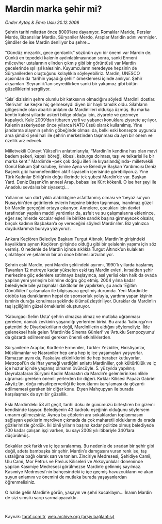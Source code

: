 # Mardin marka şehir mi?

*Önder Aytaç & Emre Uslu 20.12.2008*

<div class="taraf_structure_2col_1zq">
<div class="margen_n">



 <p>Şehrin tarihi milattan önce 8000’lere dayanıyor. Romalılar Maride, Persler Marde, Bizanslılar Mardia, Süryaniler Merdo, Araplar Maridin adını vermişler. Şimdiler de ise Mardin deniliyor bu şehre... <br/><br/>“Gündüz mezarlık, gece gerdanlık” sözünün ayrı bir önemi var Mardin de. Çünkü en tepedeki kalenin aydınlatılmasından sonra, sanki Ermeni mücevher ustalarının elinden çıkmış gibi bir görüntüsü var Mardin gecelerinde ışıl ışıl kalesinin. Kuyumcuların neredeyse hepsinin de Süryanilerden oluştuğunu kolaylıkla söyleyebiliriz. Mardin, UNESCO açısından da ‘tarihin yaşadığı şehir’ örneklemesi içinde anılıyor. Şehir akşamları ‘Seyranlık’tan seyredilirken sanki bir yakamoz gibi bütün güzelliklerini sergiliyor. <br/><br/>‘Sıla’ dizisinin şehre olumlu bir katkısının olmadığını söyledi Mardinli dostlar. ‘Berivan’ ise keşke hiç gelmeseydi diyen bir hayli tanıdık oldu. Silahların gölgesinde olan abartılı anlatım da Mardinlileri oldukça üzmüş. Bu marka kentin kalesi yıllardır askerî bölge olduğu için, ziyarete ve gezmeye kapalıydı. Kale 2009’dan itibaren yerli ve yabancı konuklara ziyarete açılıyor. Kalenin askeriyeden önce yıllarca NATO üssü olarak kullanılmış. Yine jandarma alayının şehrin göbeğinde olması da, belki eski konsepte uygundu ama şimdiki yeni hali ile şehrin merkezinden taşınması da ayrı bir önem ve özellik arz edecek. <br/><br/>Milletvekili Cüneyt Yüksel’in anlatımlarıyla; “Mardin’in kendine has olan mavi badem şekeri, kapalı böreği, kibesi, kaburga dolması, taşı ve telkarisi ile bir marka kent.” Mardin’de –pek çok doğu illeri ile kıyaslandığında- milletvekili Gönül Bakum Şahkulubey, Emine Ayna ve Belediye Başkan Yardımcısı Deniz Başenk gibi hanımefendileri aktif siyasetin içerisinde görebiliyoruz. Yine Türk Kadınlar Birliği’nin doğu illerinde tek şubesi Mardin’de var. Başkan Yard. Deniz Başenk’in annesi Arap, babası ise Kürt kökenli. O ise her şeyi ile Anadolu sevdalısı bir siyasetçi... <br/><br/>Yollarının son dört yılda alabildiğine asfaltlanmış olması ve ‘beyaz su’yun Nusaybin’den getirilerek evlerin hepsine birden taşınması, inanılmaz güzel bir Mardin gerçeğini ortaya çıkarıyor. Annelere, çocukları için devlet tarafından yapılan maddi yardımlar da, asfalt ve su çalışmalarına eklenince, eğer seçimlerde kocalar eşleri ile birlikte sandık başına girmeyecek olsalar, birçok kadının Başbakan’a oy vereceğini söyledi Mardinliler. Biz yalnızca duyduklarımızı buraya yazıyoruz. <br/><br/>Ankara Keçiören Belediye Başkanı Turgut Altınok, Mardin’in girişindeki kayalıklara aynen Keçiören girişinde olduğu gibi bir şelalenin yapımı için söz vermiş. O nedenle de Mardin içinde sıklıkla Turgut Altınok’un kulakları çınlatılıyor ve şelalenin bir an önce bitmesi arzulanıyor. <br/><br/>Şehrin eski Mardin, yeni Mardin şeklindeki ayırımı, 1990’lı yıllarda başlamış. Tavanları 12 metreye kadar yükselen eski taş Mardin evleri, kırsaldan şehir merkezine göç edenlere satılmaya başlayınca, asıl yerlisi olan halk da ovada yapılan yeni yerleşim birimine doğru göç etmiş. 2004 yılına kadar belediyede bile yazışmalar daktilolar ile yapılırken, şu anda ‘Eğitim Gönüllüleri’ çalışmaları ile bilgisayara geçilmiş durumda. Yeni Mardin’de otobüs taş duraklarının hepsi de sponsorluk yoluyla, yardımı yapan kişinin isminin durağa konulması şeklinde ölümsüzleştiriliyor. Duraklar da Mardin’in taş işçiliğinin güzel örneklerini oluşturuyor. <br/><br/>‘Kaburgacı Selim Usta’ şehrin olmazsa olmaz ve mutlaka uğranması gereken, damak zevkinin yaşandığı yerlerden birisi. Bu arada ‘kaburga’nın patentini de Diyarbakırlıların değil, Mardinlilerin aldığını söylemeliyiz. İlde geleneksel hale gelen ‘Mardin’de Sinema Günleri’ ve ‘Artuklu Sempozyumu’ da gözardı edilmemesi gereken önemli etkinliklerden. <br/><br/>Süryanilerle Araplar, Kürtlerle Ermeniler, Türkler Yezidiler, Hıristiyanlar, Müslümanlar ve Nasraniler hep ama hep iç içe yaşamışlar/ yaşıyorlar. Ramazan ayını da, Paskalya etkinliklerini de hep beraber kutluyorlar. Metropol’ün de iftar yemeği verdiğini anlattı Mardinliler, çok kültürlülük ve iç içe huzur içinde yaşamış olmanın övüncüyle. 5. yüzyılda yapılmış Deyrulzafaran Süryani Kadim Manastırı da Mardin’e gelenlerin kesinlikle uğraması gereken önemli yerlerden bir diğeri. Kırklar Kilisesi Papazı Gabriel Akyüz’ün, doğu misafirperverliği ile konuklarını karşılaması da gözardı edilmemesi gereken bir diğer konu. Etyen Mahçupyan ile burada karşılaşmak da ayrı bir güzellik. <br/><br/>Eski Mardin’deki 53 alt geçit, tarihi doku ile günümüzü birleştiren bir gizemi kendisinde taşıyor. Belediyenin 43 kadrolu eşeğinin olduğunu söylersem umarım gülmezsiniz. Ayrıca bu çöplerin ara sokaklardan toplanmasını sağlayan eşeklerin merdiven çıkmada da çok maharetli olduklarını da orada gözlerimizle gördük. İki binli yılların başına kadar politize olmuş belediyede 700 kadar çalışan işçi varken, bu sayı 2008 yılı itibariyle 340’lara düşürülmüş. <br/><br/>Sokaklar çok farklı ve iç içe sıralanmış. Bu nedenle de sıradan bir şehir gibi değil, adeta bambaşka bir şehir. Mardin’e damgasını vuran renk ise, taş ustalığına bağlı olarak sarı ve tonları. Zinciriye Medresesi, Şehidiye Camii, Ulu Cami, Mor Petrus ve Pavlus Kiliseleri ve Akkoyunlular döneminde yapılan Kasımiye Medresesi görülmezse Mardin’e gelinmiş sayılmaz. Kasımiye Medresesi’nin bahçesindeki iç içe geçmiş havuzcukların ve akan suyun anlamını ve önemini de mutlaka burada yaşayanlardan öğrenmelisiniz. <br/><br/>O halde gelin Mardin’e görün, yaşayın ve şehri kucaklayın... İnanın Mardin de sizi sımsıkı sarıp sarmalayacaktır. </p>

<br/>


<div id="taraf_not">
</div>

</div>


</div>

Kaynak: [taraf.com.tr](http://www.taraf.com.tr:80/makale/3191.htm), [web.archive.org (arşiv bağlantısı)](http://web.archive.org/web/20090422061113/http://www.taraf.com.tr:80/makale/3191.htm)
